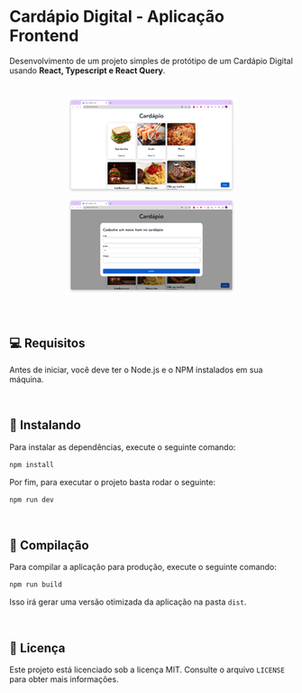 # Cardápio Digital - Aplicação Frontend

Desenvolvimento de um projeto simples de protótipo de um Cardápio Digital usando **React, Typescript e React Query**.

<h1 align="center">
    <img src=".github/home.png" width="300"/>
    <img src=".github/modal.png" width="300"/>
</h1>

</br>

## 💻 Requisitos

Antes de iniciar, você deve ter o Node.js e o NPM instalados em sua máquina.

</br>

## 🚀 Instalando

Para instalar as dependências, execute o seguinte comando:

```bash
npm install
```

Por fim, para executar o projeto basta rodar o seguinte:

```bash
npm run dev
```
</br>

## 🔧 Compilação

Para compilar a aplicação para produção, execute o seguinte comando:

```bash
npm run build
```
Isso irá gerar uma versão otimizada da aplicação na pasta `dist`.

</br>

## 📝 Licença

Este projeto está licenciado sob a licença MIT. Consulte o arquivo `LICENSE` para obter mais informações.